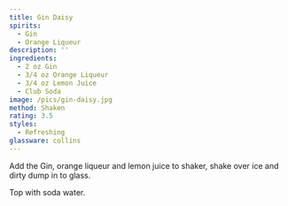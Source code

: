 ```yaml
---
title: Gin Daisy
spirits:
  - Gin
  - Orange Liqueur
description: ''
ingredients:
  - 2 oz Gin
  - 3/4 oz Orange Liqueur
  - 3/4 oz Lemon Juice
  - Club Soda
image: /pics/gin-daisy.jpg
method: Shaken
rating: 3.5
styles:
  - Refreshing
glassware: collins
---
```


Add the Gin, orange liqueur and lemon juice to shaker, shake over ice and dirty dump in to glass. 

Top with soda water.